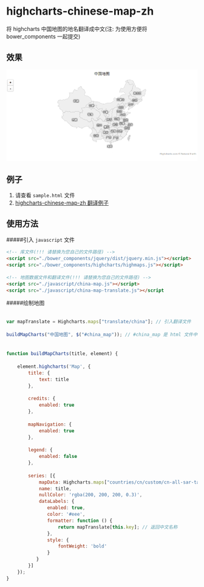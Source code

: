 highcharts-chinese-map-zh
===
将 highcharts 中国地图的地名翻译成中文(注: 为使用方便将 bower_components 一起提交)

效果
---
![Alt text](./images/china-map.png)

例子
---
1. 请查看 `sample.html` 文件
2. [highcharts-chinese-map-zh 翻译例子](https://jsfiddle.net/cqmyg/herh4roy/2/)

使用方法
---

#####引入 `javascript` 文件

```html
<!-- 库文件(!!! 请替换为您自己的文件路径) -->
<script src="./bower_components/jquery/dist/jquery.min.js"></script>
<script src="./bower_components/highcharts/highmaps.js"></script>

<!-- 地图数据文件和翻译文件(!!! 请替换为您自己的文件路径) -->
<script src="./javascript/china-map.js"></script>
<script src="./javascript/china-map-translate.js"></script
```

#####绘制地图

```javascript

var mapTranslate = Highcharts.maps["translate/china"]; // 引入翻译文件

buildMapCharts("中国地图", $("#china_map")); // #china_map 是 html 文件中的 div 标签的 ID


function buildMapCharts(title, element) {

    element.highcharts('Map', {
        title: {
            text: title
        },

        credits: {
            enabled: true
        },

        mapNavigation: {
            enabled: true
        },

        legend: {
            enabled: false
        },

        series: [{
            mapData: Highcharts.maps["countries/cn/custom/cn-all-sar-taiwan"],
            name: title,
            nullColor: 'rgba(200, 200, 200, 0.3)',
            dataLabels: {
               enabled: true,
               color: '#eee',
               formatter: function () {
                   return mapTranslate[this.key]; // 返回中文名称
               },
               style: {
                   fontWeight: 'bold'
               }
           }
        }]
    });
}
```
